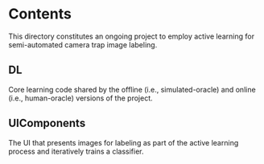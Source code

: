 # Contents

This directory constitutes an ongoing project to employ active learning for semi-automated camera trap image labeling.

## DL
Core learning code shared by the offline (i.e., simulated-oracle) and online (i.e., human-oracle) versions of the project.

## UIComponents
The UI that presents images for labeling as part of the active learning process and iteratively trains a classifier.

